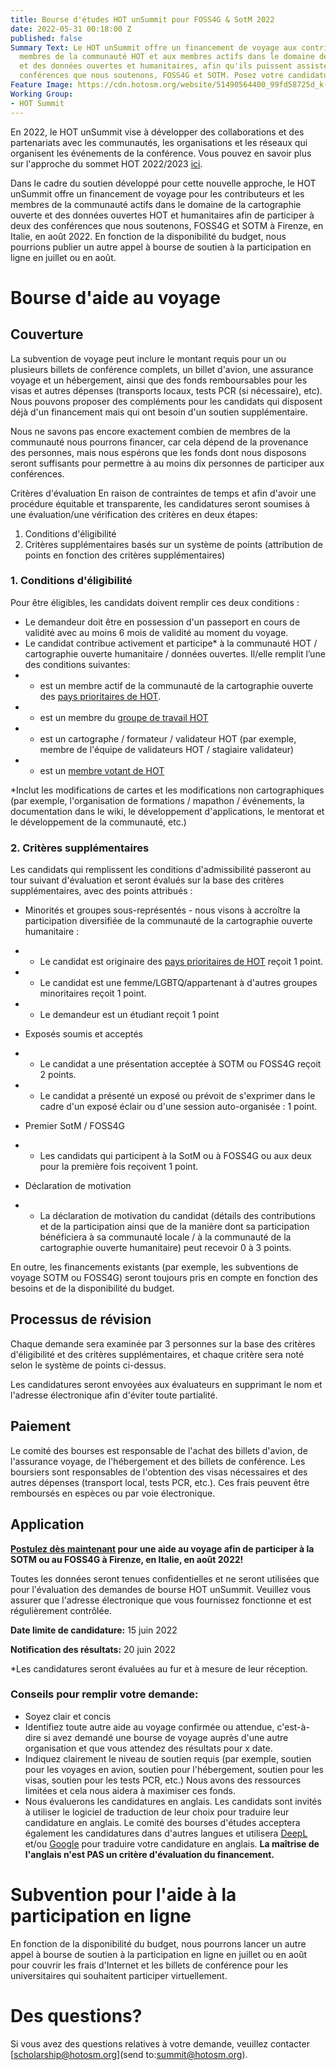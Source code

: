 ```yaml
---
title: Bourse d'études HOT unSummit pour FOSS4G & SotM 2022
date: 2022-05-31 00:18:00 Z
published: false
Summary Text: Le HOT unSummit offre un financement de voyage aux contributeurs et
  membres de la communauté HOT et aux membres actifs dans le domaine de la cartographie
  et des données ouvertes et humanitaires, afin qu'ils puissent assister à deux des
  conférences que nous soutenons, FOSS4G et SOTM. Posez votre candidature dès maintenant!
Feature Image: https://cdn.hotosm.org/website/51490564400_99fd58725d_k-f3dc57.jpg
Working Group:
- HOT Summit
---
```


En 2022, le HOT unSummit vise à développer des collaborations et des partenariats avec les communautés, les organisations et les réseaux qui organisent les événements de la conférence. Vous pouvez en savoir plus sur l'approche du sommet HOT 2022/2023 [ici](https://www.hotosm.org/updates/update-on-the-2022-and-2023-summits/). 

Dans le cadre du soutien développé pour cette nouvelle approche, le HOT unSummit offre un financement de voyage pour les contributeurs et les membres de la communauté actifs dans le domaine de la cartographie ouverte et des données ouvertes HOT et humanitaires afin de participer à deux des conférences que nous soutenons, FOSS4G et SOTM à Firenze, en Italie, en août 2022. En fonction de la disponibilité du budget, nous pourrions publier un autre appel à bourse de soutien à la participation en ligne en juillet ou en août.

# Bourse d'aide au voyage

## Couverture

La subvention de voyage peut inclure le montant requis pour un ou plusieurs billets de conférence complets, un billet d'avion, une assurance voyage et un hébergement, ainsi que des fonds remboursables pour les visas et autres dépenses (transports locaux, tests PCR (si nécessaire), etc). Nous pouvons proposer des compléments pour les candidats qui disposent déjà d'un financement mais qui ont besoin d'un soutien supplémentaire.

Nous ne savons pas encore exactement combien de membres de la communauté nous pourrons financer, car cela dépend de la provenance des personnes, mais nous espérons que les fonds dont nous disposons seront suffisants pour permettre à au moins dix personnes de participer aux conférences.

Critères d'évaluation
En raison de contraintes de temps et afin d'avoir une procédure équitable et transparente, les candidatures seront soumises à une évaluation/une vérification des critères en deux étapes:
1. Conditions d'éligibilité
2. Critères supplémentaires basés sur un système de points (attribution de points en fonction des critères supplémentaires)

### 1. Conditions d'éligibilité

Pour être éligibles, les candidats doivent remplir ces deux conditions :
* Le demandeur doit être en possession d'un passeport en cours de validité avec au moins 6 mois de validité au moment du voyage.
* Le candidat contribue activement et participe* à la communauté HOT / cartographie ouverte humanitaire / données ouvertes. Il/elle remplit l’une des conditions suivantes:
* * est un membre actif de la communauté de la cartographie ouverte des [pays prioritaires de HOT](https://wiki.openstreetmap.org/wiki/Humanitarian_OSM_Team/Priority_countries).
* * est un membre du [groupe de travail HOT](https://www.hotosm.org/community/working-groups/)
* * est un cartographe / formateur / validateur HOT (par exemple, membre de l'équipe de validateurs HOT / stagiaire validateur)
* * est un [membre votant de HOT](https://www.hotosm.org/voting-members)

*Inclut les modifications de cartes et les modifications non cartographiques (par exemple, l'organisation de formations / mapathon / événements, la documentation dans le wiki, le développement d'applications, le mentorat et le développement de la communauté, etc.)

### 2. Critères supplémentaires

Les candidats qui remplissent les conditions d'admissibilité passeront au tour suivant d'évaluation et seront évalués sur la base des critères supplémentaires, avec des points attribués :

* Minorités et groupes sous-représentés - nous visons à accroître la participation diversifiée de la communauté de la cartographie ouverte humanitaire :
* * Le candidat est originaire des [pays prioritaires de HOT](https://wiki.openstreetmap.org/wiki/Humanitarian_OSM_Team/Priority_countries) reçoit 1 point.
* * Le candidat est une femme/LGBTQ/appartenant à d'autres groupes minoritaires reçoit 1 point.
* * Le demandeur est un étudiant reçoit 1 point

* Exposés soumis et acceptés
* * Le candidat a une présentation acceptée à SOTM ou FOSS4G reçoit 2 points.
* * Le candidat a présenté un exposé ou prévoit de s'exprimer dans le cadre d'un exposé éclair ou d'une session auto-organisée : 1 point.

* Premier SotM / FOSS4G
* * Les candidats qui participent à la SotM ou à FOSS4G ou aux deux pour la première fois reçoivent 1 point.

* Déclaration de motivation
* * La déclaration de motivation du candidat (détails des contributions et de la participation ainsi que de la manière dont sa participation bénéficiera à sa communauté locale / à la communauté de la cartographie ouverte humanitaire) peut recevoir 0 à 3 points.

En outre, les financements existants (par exemple, les subventions de voyage SOTM ou FOSS4G) seront toujours pris en compte en fonction des besoins et de la disponibilité du budget.

## Processus de révision

Chaque demande sera examinée par 3 personnes sur la base des critères d'éligibilité et des critères supplémentaires, et chaque critère sera noté selon le système de points ci-dessus. 

Les candidatures seront envoyées aux évaluateurs en supprimant le nom et l'adresse électronique afin d'éviter toute partialité.

## Paiement

Le comité des bourses est responsable de l'achat des billets d'avion, de l'assurance voyage, de l'hébergement et des billets de conférence. Les boursiers sont responsables de l'obtention des visas nécessaires et des autres dépenses (transport local, tests PCR, etc.). Ces frais peuvent être remboursés en espèces ou par voie électronique.

## Application

**[Postulez dès maintenant](https://forms.gle/nWTLFRD1g3HTiUgy5) pour une aide au voyage afin de participer à la SOTM ou au FOSS4G à Firenze, en Italie, en août 2022!**

Toutes les données seront tenues confidentielles et ne seront utilisées que pour l'évaluation des demandes de bourse HOT unSummit. Veuillez vous assurer que l'adresse électronique que vous fournissez fonctionne et est régulièrement contrôlée.

**Date limite de candidature:** 15 juin 2022

**Notification des résultats:** 20 juin 2022

*Les candidatures seront évaluées au fur et à mesure de leur réception.

### Conseils pour remplir votre demande:
* Soyez clair et concis
* Identifiez toute autre aide au voyage confirmée ou attendue, c'est-à-dire si avez demandé une bourse de voyage auprès d'une autre organisation et que vous attendez des résultats pour x date.
* Indiquez clairement le niveau de soutien requis (par exemple, soutien pour les voyages en avion, soutien pour l'hébergement, soutien pour les visas, soutien pour les tests PCR, etc.) Nous avons des ressources limitées et cela nous aidera à maximiser ces fonds.
* Nous évaluerons les candidatures en anglais. Les candidats sont invités à utiliser le logiciel de traduction de leur choix pour traduire leur candidature en anglais. Le comité des bourses d'études acceptera également les candidatures dans d'autres langues et utilisera [DeepL](https://www.deepl.com/translator) et/ou [Google](https://translate.google.com/) pour traduire votre candidature en anglais. **La maîtrise de l'anglais n'est PAS un critère d'évaluation du financement.**

# Subvention pour l'aide à la participation en ligne

En fonction de la disponibilité du budget, nous pourrons lancer un autre appel à bourse de soutien à la participation en ligne en juillet ou en août pour couvrir les frais d'Internet et les billets de conférence pour les universitaires qui souhaitent participer virtuellement.

# Des questions? 

Si vous avez des questions relatives à votre demande, veuillez contacter [scholarship@hotosm.org](send to:summit@hotosm.org). 